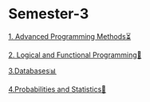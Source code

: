 # Semester-3
[1. Advanced Programming Methods⏳](https://github.com/IoanaBotezatu01/-Advanced-Programming-Methods)

[2. Logical and Functional Programming💎](https://github.com/IoanaBotezatu01/Logical-and-Functional-Programming)

[3.Databases📊](https://github.com/IoanaBotezatu01/Databases)

[4.Probabilities and Statistics🧮](https://github.com/IoanaBotezatu01/Probabilities-and-Statistics)
